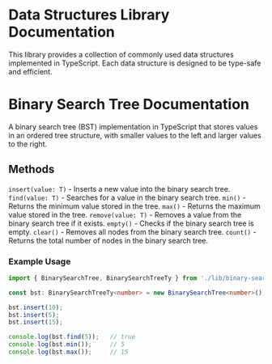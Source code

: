 # Data Structures Library Documentation
This library provides a collection of commonly used data structures implemented in TypeScript. Each data structure is designed to be type-safe and efficient.


# Binary Search Tree Documentation
A binary search tree (BST) implementation in TypeScript that stores values in an ordered tree structure, with smaller values to the left and larger values to the right.

## Methods
`insert(value: T)` - Inserts a new value into the binary search tree.
`find(value: T)` - Searches for a value in the binary search tree.
`min()` - Returns the minimum value stored in the tree.
`max()` - Returns the maximum value stored in the tree.
`remove(value: T)` - Removes a value from the binary search tree if it exists.
`empty()` - Checks if the binary search tree is empty.
`clear()` - Removes all nodes from the binary search tree.
`count()` - Returns the total number of nodes in the binary search tree.

### Example Usage
```typescript
import { BinarySearchTree, BinarySearchTreeTy } from './lib/binary-search-tree';

const bst: BinarySearchTreeTy<number> = new BinarySearchTree<number>();

bst.insert(10);
bst.insert(5);
bst.insert(15);

console.log(bst.find(5));   // true
console.log(bst.min());     // 5
console.log(bst.max());     // 15
```










